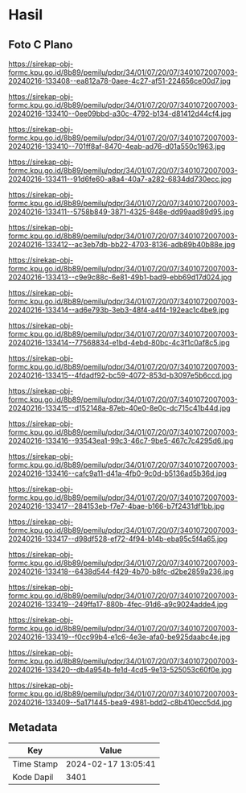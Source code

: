 # Hasil

## Foto C Plano

https://sirekap-obj-formc.kpu.go.id/8b89/pemilu/pdpr/34/01/07/20/07/3401072007003-20240216-133408--ea812a78-0aee-4c27-af51-224656ce00d7.jpg

https://sirekap-obj-formc.kpu.go.id/8b89/pemilu/pdpr/34/01/07/20/07/3401072007003-20240216-133410--0ee09bbd-a30c-4792-b134-d81412d44cf4.jpg

https://sirekap-obj-formc.kpu.go.id/8b89/pemilu/pdpr/34/01/07/20/07/3401072007003-20240216-133410--701ff8af-8470-4eab-ad76-d01a550c1963.jpg

https://sirekap-obj-formc.kpu.go.id/8b89/pemilu/pdpr/34/01/07/20/07/3401072007003-20240216-133411--91d6fe60-a8a4-40a7-a282-6834dd730ecc.jpg

https://sirekap-obj-formc.kpu.go.id/8b89/pemilu/pdpr/34/01/07/20/07/3401072007003-20240216-133411--5758b849-3871-4325-848e-dd99aad89d95.jpg

https://sirekap-obj-formc.kpu.go.id/8b89/pemilu/pdpr/34/01/07/20/07/3401072007003-20240216-133412--ac3eb7db-bb22-4703-8136-adb89b40b88e.jpg

https://sirekap-obj-formc.kpu.go.id/8b89/pemilu/pdpr/34/01/07/20/07/3401072007003-20240216-133413--c9e9c88c-6e81-49b1-bad9-ebb69d17d024.jpg

https://sirekap-obj-formc.kpu.go.id/8b89/pemilu/pdpr/34/01/07/20/07/3401072007003-20240216-133414--ad6e793b-3eb3-48f4-a4f4-192eac1c4be9.jpg

https://sirekap-obj-formc.kpu.go.id/8b89/pemilu/pdpr/34/01/07/20/07/3401072007003-20240216-133414--77568834-e1bd-4ebd-80bc-4c3f1c0af8c5.jpg

https://sirekap-obj-formc.kpu.go.id/8b89/pemilu/pdpr/34/01/07/20/07/3401072007003-20240216-133415--4fdadf92-bc59-4072-853d-b3097e5b6ccd.jpg

https://sirekap-obj-formc.kpu.go.id/8b89/pemilu/pdpr/34/01/07/20/07/3401072007003-20240216-133415--d152148a-87eb-40e0-8e0c-dc715c41b44d.jpg

https://sirekap-obj-formc.kpu.go.id/8b89/pemilu/pdpr/34/01/07/20/07/3401072007003-20240216-133416--93543ea1-99c3-46c7-9be5-467c7c4295d6.jpg

https://sirekap-obj-formc.kpu.go.id/8b89/pemilu/pdpr/34/01/07/20/07/3401072007003-20240216-133416--cafc9a11-d41a-4fb0-9c0d-b5136ad5b36d.jpg

https://sirekap-obj-formc.kpu.go.id/8b89/pemilu/pdpr/34/01/07/20/07/3401072007003-20240216-133417--284153eb-f7e7-4bae-b166-b7f2431df1bb.jpg

https://sirekap-obj-formc.kpu.go.id/8b89/pemilu/pdpr/34/01/07/20/07/3401072007003-20240216-133417--d98df528-ef72-4f94-b14b-eba95c5f4a65.jpg

https://sirekap-obj-formc.kpu.go.id/8b89/pemilu/pdpr/34/01/07/20/07/3401072007003-20240216-133418--6438d544-f429-4b70-b8fc-d2be2859a236.jpg

https://sirekap-obj-formc.kpu.go.id/8b89/pemilu/pdpr/34/01/07/20/07/3401072007003-20240216-133419--249ffa17-880b-4fec-91d6-a9c9024adde4.jpg

https://sirekap-obj-formc.kpu.go.id/8b89/pemilu/pdpr/34/01/07/20/07/3401072007003-20240216-133419--f0cc99b4-e1c6-4e3e-afa0-be925daabc4e.jpg

https://sirekap-obj-formc.kpu.go.id/8b89/pemilu/pdpr/34/01/07/20/07/3401072007003-20240216-133420--db4a954b-fe1d-4cd5-9e13-525053c60f0e.jpg

https://sirekap-obj-formc.kpu.go.id/8b89/pemilu/pdpr/34/01/07/20/07/3401072007003-20240216-133409--5a171445-bea9-4981-bdd2-c8b410ecc5d4.jpg


## Metadata

| Key        | Value               |
| ---------- | ------------------- |
| Time Stamp | 2024-02-17 13:05:41 |
| Kode Dapil | 3401                |



